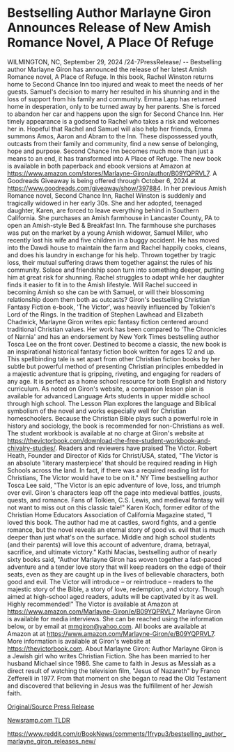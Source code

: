 # Bestselling Author Marlayne Giron Announces Release of New Amish Romance Novel, A Place Of Refuge

WILMINGTON, NC, September 29, 2024 /24-7PressRelease/ -- Bestselling author Marlayne Giron has announced the release of her latest Amish Romance novel, A Place of Refuge.  In this book, Rachel Winston returns home to Second Chance Inn too injured and weak to meet the needs of her guests. Samuel's decision to marry her resulted in his shunning and in the loss of support from his family and community.  Emma Lapp has returned home in desperation, only to be turned away by her parents. She is forced to abandon her car and happens upon the sign for Second Chance Inn. Her timely appearance is a godsend to Rachel who takes a risk and welcomes her in. Hopeful that Rachel and Samuel will also help her friends, Emma summons Amos, Aaron and Abram to the Inn.  These dispossessed youth, outcasts from their family and community, find a new sense of belonging, hope and purpose. Second Chance Inn becomes much more than just a means to an end, it has transformed into A Place of Refuge.  The new book is available in both paperback and ebook versions at Amazon at https://www.amazon.com/stores/Marlayne-Giron/author/B09YQPRVL7.  A Goodreads Giveaway is being offered through October 6, 2024 at https://www.goodreads.com/giveaway/show/397884.  In her previous Amish Romance novel, Second Chance Inn, Rachel Winston is suddenly and tragically widowed in her early 30s. She and her adopted, teenaged daughter, Karen, are forced to leave everything behind in Southern California. She purchases an Amish farmhouse in Lancaster County, PA to open an Amish-style Bed & Breakfast Inn. The farmhouse she purchases was put on the market by a young Amish widower, Samuel Miller, who recently lost his wife and five children in a buggy accident. He has moved into the Dawdi house to maintain the farm and Rachel happily cooks, cleans, and does his laundry in exchange for his help.  Thrown together by tragic loss, their mutual suffering draws them together against the rules of his community. Solace and friendship soon turn into something deeper, putting him at great risk for shunning. Rachel struggles to adapt while her daughter finds it easier to fit in to the Amish lifestyle.  Will Rachel succeed in becoming Amish so she can be with Samuel, or will their blossoming relationship doom them both as outcasts?  Giron's bestselling Christian Fantasy Fiction e-book, 'The Victor', was heavily influenced by Tolkien's Lord of the Rings. In the tradition of Stephen Lawhead and Elizabeth Chadwick, Marlayne Giron writes epic fantasy fiction centered around traditional Christian values. Her work has been compared to 'The Chronicles of Narnia' and has an endorsement by New York Times bestselling author Tosca Lee on the front cover.  Destined to become a classic, the new book is an inspirational historical fantasy fiction book written for ages 12 and up. This spellbinding tale is set apart from other Christian fiction books by her subtle but powerful method of presenting Christian principles embedded in a majestic adventure that is gripping, riveting, and engaging for readers of any age. It is perfect as a home school resource for both English and history curriculum.  As noted on Giron's website, a companion lesson plan is available for advanced Language Arts students in upper middle school through high school. The Lesson Plan explores the language and Biblical symbolism of the novel and works especially well for Christian homeschoolers. Because the Christian Bible plays such a powerful role in history and sociology, the book is recommended for non-Christians as well.  The student workbook is available at no charge at Giron's website at https://thevictorbook.com/download-the-free-student-workbook-and-chivalry-studies/.  Readers and reviewers have praised The Victor. Robert Heath, Founder and Director of Kids for Christ/USA, stated, "The Victor is an absolute 'literary masterpiece' that should be required reading in High Schools across the land. In fact, if there was a required reading list for Christians, The Victor would have to be on it."  NY Time bestselling author Tosca Lee said, "The Victor is an epic adventure of love, loss, and triumph over evil. Giron's characters leap off the page into medieval battles, jousts, quests, and romance. Fans of Tolkien, C.S. Lewis, and medieval fantasy will not want to miss out on this classic tale!"  Karen Koch, former editor of the Christian Home Educators Association of California Magazine stated, "I loved this book. The author had me at castles, sword fights, and a gentle romance, but the novel reveals an eternal story of good vs. evil that is much deeper than just what's on the surface. Middle and high school students (and their parents) will love this account of adventure, drama, betrayal, sacrifice, and ultimate victory."  Kathi Macias, bestselling author of nearly sixty books said, "Author Marlayne Giron has woven together a fast-paced adventure and a tender love story that will keep readers on the edge of their seats, even as they are caught up in the lives of believable characters, both good and evil. The Victor will introduce – or reintroduce – readers to the majestic story of the Bible, a story of love, redemption, and victory. Though aimed at high-school aged readers, adults will be captivated by it as well. Highly recommended!"  The Victor is available at Amazon at https://www.amazon.com/Marlayne-Giron/e/B09YQPRVL7  Marlayne Giron is available for media interviews. She can be reached using the information below, or by email at mmgiron@yahoo.com. All books are available at Amazon at at https://www.amazon.com/Marlayne-Giron/e/B09YQPRVL7. More information is available at Giron's website at https://thevictorbook.com.  About Marlayne Giron:  Author Marlayne Giron is a Jewish girl who writes Christian Fiction. She has been married to her husband Michael since 1986. She came to faith in Jesus as Messiah as a direct result of watching the television film, "Jesus of Nazareth" by Franco Zefferelli in 1977. From that moment on she began to read the Old Testament and discovered that believing in Jesus was the fulfillment of her Jewish faith. 

[Original/Source Press Release](https://www.24-7pressrelease.com/press-release/514792/bestselling-author-marlayne-giron-announces-release-of-new-amish-romance-novel-a-place-of-refuge)
                    

[Newsramp.com TLDR](None) 

https://www.reddit.com/r/BookNews/comments/1frypu3/bestselling_author_marlayne_giron_releases_new/